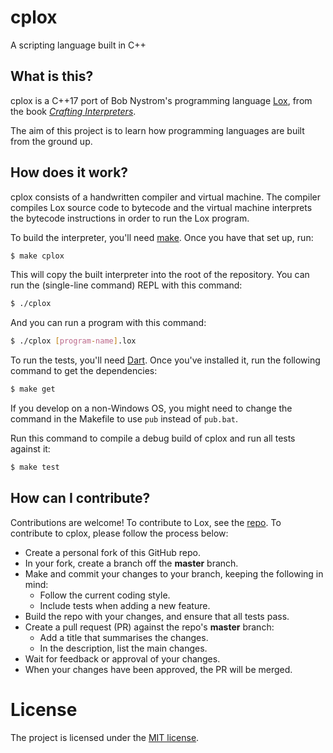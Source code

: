 # cplox

A scripting language built in C++

## What is this?

cplox is a C++17 port of Bob Nystrom's programming language [Lox](https://github.com/munificent/craftinginterpreters), from the book [_Crafting Interpreters_](http://craftinginterpreters.com/).

The aim of this project is to learn how programming languages are built from the ground up.

## How does it work?

cplox consists of a handwritten compiler and virtual machine. The compiler compiles Lox source code to bytecode and the virtual machine interprets the bytecode instructions in order to run the Lox program.

To build the interpreter, you'll need [make](https://www.gnu.org/software/make/). Once you have that set up, run:

```sh
$ make cplox
```

This will copy the built interpreter into the root of the repository. You can run the (single-line command) REPL with this command:

```sh
$ ./cplox
```

And you can run a program with this command:

```sh
$ ./cplox [program-name].lox
```

To run the tests, you'll need [Dart](https://dart.dev/get-dart). Once you've installed it, run the following command to get the dependencies:

```sh
$ make get
```

If you develop on a non-Windows OS, you might need to change the command in the Makefile to use `pub` instead of `pub.bat`.

Run this command to compile a debug build of cplox and run all tests against it:

```sh
$ make test
```

## How can I contribute?

Contributions are welcome! To contribute to Lox, see the [repo](https://github.com/munificent/craftinginterpreters). To contribute to cplox, please follow the process below:

* Create a personal fork of this GitHub repo.
* In your fork, create a branch off the **master** branch.
* Make and commit your changes to your branch, keeping the following in mind:
    * Follow the current coding style.
    * Include tests when adding a new feature.
* Build the repo with your changes, and ensure that all tests pass.
* Create a pull request (PR) against the repo's **master** branch:
    * Add a title that summarises the changes.
    * In the description, list the main changes.
* Wait for feedback or approval of your changes.
* When your changes have been approved, the PR will be merged.

# License

The project is licensed under the [MIT license](LICENSE.txt).